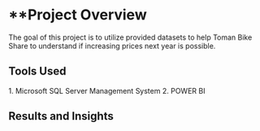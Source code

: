 <h1>**Project Overview</h1>
The goal of this project is to utilize provided datasets to help Toman Bike Share to understand if increasing prices next year is possible. 

 <h2>Tools Used</h2>
1. Microsoft SQL Server Management System
2. POWER BI

 <h2>Results and Insights</h2>
